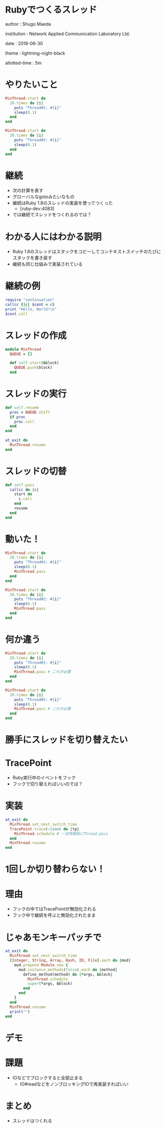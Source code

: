 # Rubyでつくるスレッド

author
: Shugo Maeda

institution
: Network Applied Communication Laboratory Ltd.

date
: 2018-06-30

theme
: lightning-night-black

allotted-time
: 5m

# やりたいこと

```ruby
MinThread.start do
  20.times do |i|
    puts "Thread#1: #{i}"
    sleep(0.1)
  end
end

MinThread.start do
  20.times do |i|
    puts "Thread#2: #{i}"
    sleep(0.1)
  end
end
```

# 継続

* 次の計算を表す
* グローバルなgotoみたいなもの
* 継続はRuby 1.8のスレッドの実装を使ってつくった
    * [ruby-dev:4083]
* では継続でスレッドをつくれるのでは？

# わかる人にはわかる説明

* Ruby 1.8のスレッドはスタックをコピーしてコンテキストスイッチのたびにスタックを書き戻す
* 継続も同じ仕組みで実装されている

# 継続の例

```ruby
require "continuation"
callcc {|c| $cont = c}
print "Hello, World!\n" 
$cont.call
```

# スレッドの作成

```ruby
module MinThread
  QUEUE = []

  def self.start(&block)
    QUEUE.push(block)
  end
```

# スレッドの実行

```ruby
def self.resume
  proc = QUEUE.shift
  if proc
    proc.call
  end
end
    
at_exit do
  MinThread.resume
end
```

# スレッドの切替

```ruby
def self.pass
  callcc do |c|
    start do
      c.call
    end
    resume
  end
end
```

# 動いた！

```ruby
MinThread.start do
  20.times do |i|
    puts "Thread#1: #{i}"
    sleep(0.1)
    MinThread.pass
  end
end

MinThread.start do
  20.times do |i|
    puts "Thread#2: #{i}"
    sleep(0.1)
    MinThread.pass
  end
end
```

# 何か違う

```ruby
MinThread.start do
  20.times do |i|
    puts "Thread#1: #{i}"
    sleep(0.1)
    MinThread.pass # これが必要
  end
end

MinThread.start do
  20.times do |i|
    puts "Thread#2: #{i}"
    sleep(0.1)
    MinThread.pass # これが必要
  end
end
```

# 勝手にスレッドを切り替えたい

# TracePoint

* Ruby実行中のイベントをフック
* フックで切り替えればいいのでは？

# 実装

```ruby
at_exit do
  MinThread.set_next_switch_time
  TracePoint.trace(:line) do |tp|
    MinThread.schedule # 一定時間毎にThread.pass
  end
  MinThread.resume
end
```

# 1回しか切り替わらない！

# 理由

* フックの中ではTracePointが無効化される
* フック中で継続を呼ぶと無効化されたまま

# じゃあモンキーパッチで

```ruby
at_exit do
  MinThread.set_next_switch_time
  [Integer, String, Array, Hash, IO, File].each do |mod|
    mod.prepend Module.new {
      mod.instance_methods(false).each do |method|
        define_method(method) do |*args, &block|
          MinThread.schedule
          super(*args, &block)
        end
      end
    }
  end
  MinThread.resume
  print("")
end
```

# デモ

# 課題

* IOなどでブロックすると全部止まる
    * IO#readなどをノンブロッキングIOで再実装すればいい

# まとめ

* スレッドはつくれる
